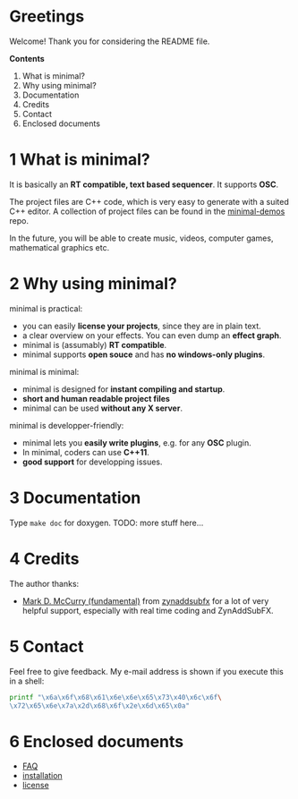 # Greetings
Welcome! Thank you for considering the README file.

**Contents**
  1. What is minimal?
  2. Why using minimal?
  3. Documentation
  4. Credits
  5. Contact
  6. Enclosed documents

# 1 What is minimal?
It is basically an **RT compatible, text based sequencer**. It supports **OSC**.

The project files are C++ code, which is very easy to generate with a suited
C++ editor. A collection of project files can be found in the
[minimal-demos](https://github.com/JohannesLorenz/minimal-demos) repo.

In the future, you will be able to create music, videos, computer games,
mathematical graphics etc.

# 2 Why using minimal?
minimal is practical:
  * you can easily **license your projects**, since they are in plain text.
  * a clear overview on your effects. You can even dump an **effect graph**.
  * minimal is (assumably) **RT compatible**.
  * minimal supports **open souce** and has **no windows-only plugins**.

minimal is minimal:
  * minimal is designed for **instant compiling and startup**.
  * **short and human readable project files**
  * minimal can be used **without any X server**.

minimal is developper-friendly:
  * minimal lets you **easily write plugins**, e.g. for any **OSC** plugin.
  * In minimal, coders can use **C++11**.
  * **good support** for developping issues.

# 3 Documentation
Type `make doc` for doxygen. TODO: more stuff here...

# 4 Credits
The author thanks:
  * [Mark D. McCurry (fundamental)](http://fundamental-code.com/) from
    [zynaddsubfx](http://zynaddsubfx.sourceforge.net/) for a lot of very
    helpful support, especially with real time coding and ZynAddSubFX.

# 5 Contact

Feel free to give feedback. My e-mail address is shown if you execute this in
a shell:
```sh
printf "\x6a\x6f\x68\x61\x6e\x6e\x65\x73\x40\x6c\x6f\
\x72\x65\x6e\x7a\x2d\x68\x6f\x2e\x6d\x65\x0a"
```

# 6 Enclosed documents
 * [FAQ](FAQ.md)
 * [installation](INSTALL.md)
 * [license](LICENSE.txt)
